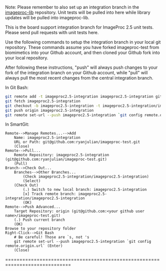 Note: Please remember to also set up an integration branch in the [imageproc-lib](https://github.com/ryanjulian/imageproc-lib/tree/imageproc2.5-integration) repository. 
Unit tests will be pulled into here while library updates will be pulled into imageproc-lib.

This is the board support integration branch for ImageProc 2.5 unit tests.
Please send pull requests with unit tests here.

Use the following commands to setup the integration branch in your local git 
repository. These commands assume you have forked imageproc-test from 
biomimetics into your Github account, and then cloned your Github fork into
your local repository.

After following these instructions, "push" will always push changes to your
fork of the integration branch on your Github account, while "pull" will
always pull the most recent changes from the central integration branch.

In Git Bash:
```bash
git remote add -t imageproc2.5-integration imageproc2.5-integration git@github.com:ryanjulian/imageproc-test.git
git fetch imageproc2.5-integration
git checkout -b imageproc2.5-integration -t imageproc2.5-integration/imageproc2.5-integration
git push origin imageproc2.5-integration
git remote set-url --push imageproc2.5-integration `git config remote.origin.url`
```

In SmartGit:
```text
Remote-->Manage Remotes...-->Add
    Name: imageproc2.5-integration
    URL or Path: git@github.com:ryanjulian/imageproc-test.git
    (Close)
Remote-->Pull...
    Remote Repository: imageproc2.5-integration (git@github.com:ryanjulian/imageproc-test.git)
    (Pull)
Branch-->Check Out...
    Branches-->Other Branches...
        (Check imageproc2.5-integration/imageproc2.5-integration)
        (Select)
    (Check Out)
        (.) Switch to new local branch: imageproc2.5-integration
        [x] Track remote branch: imageproc2.5-integration/imageproc2.5-integration
        (OK)
Remote-->Push Advanced...
    Target Repository: origin (git@github.com:<your github user name>/imageproc-test.git)
    (.) Push current branch
    (OK)
Browse to your repository folder
Right-Click-->Git Bash
    # Be careful! Those are `s, not 's
    git remote set-url --push imageproc2.5-integration `git config remote.origin.url` (Enter)
    (Close)
```

=============================================================================